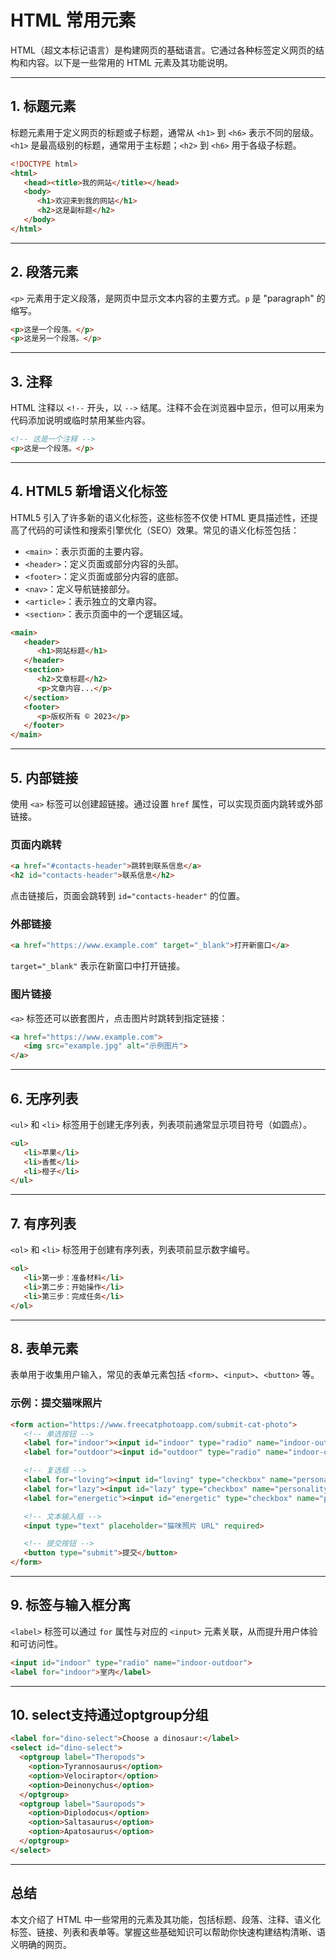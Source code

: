 # HTML 常用元素

HTML（超文本标记语言）是构建网页的基础语言。它通过各种标签定义网页的结构和内容。以下是一些常用的 HTML 元素及其功能说明。

---

## 1. 标题元素
标题元素用于定义网页的标题或子标题，通常从 `<h1>` 到 `<h6>` 表示不同的层级。`<h1>` 是最高级别的标题，通常用于主标题；`<h2>` 到 `<h6>` 用于各级子标题。

```html
<!DOCTYPE html>
<html>
   <head><title>我的网站</title></head>
   <body>
      <h1>欢迎来到我的网站</h1>
      <h2>这是副标题</h2>
   </body>
</html>
```

---

## 2. 段落元素
`<p>` 元素用于定义段落，是网页中显示文本内容的主要方式。`p` 是 "paragraph" 的缩写。

```html
<p>这是一个段落。</p>
<p>这是另一个段落。</p>
```

---

## 3. 注释
HTML 注释以 `<!--` 开头，以 `-->` 结尾。注释不会在浏览器中显示，但可以用来为代码添加说明或临时禁用某些内容。

```html
<!-- 这是一个注释 -->
<p>这是一个段落。</p>
```

---

## 4. HTML5 新增语义化标签
HTML5 引入了许多新的语义化标签，这些标签不仅使 HTML 更具描述性，还提高了代码的可读性和搜索引擎优化（SEO）效果。常见的语义化标签包括：
- `<main>`：表示页面的主要内容。
- `<header>`：定义页面或部分内容的头部。
- `<footer>`：定义页面或部分内容的底部。
- `<nav>`：定义导航链接部分。
- `<article>`：表示独立的文章内容。
- `<section>`：表示页面中的一个逻辑区域。

```html
<main>
   <header>
      <h1>网站标题</h1>
   </header>
   <section>
      <h2>文章标题</h2>
      <p>文章内容...</p>
   </section>
   <footer>
      <p>版权所有 © 2023</p>
   </footer>
</main>
```

---

## 5. 内部链接
使用 `<a>` 标签可以创建超链接。通过设置 `href` 属性，可以实现页面内跳转或外部链接。

### 页面内跳转
```html
<a href="#contacts-header">跳转到联系信息</a>
<h2 id="contacts-header">联系信息</h2>
```
点击链接后，页面会跳转到 `id="contacts-header"` 的位置。

### 外部链接
```html
<a href="https://www.example.com" target="_blank">打开新窗口</a>
```
`target="_blank"` 表示在新窗口中打开链接。

### 图片链接
`<a>` 标签还可以嵌套图片，点击图片时跳转到指定链接：
```html
<a href="https://www.example.com">
   <img src="example.jpg" alt="示例图片">
</a>
```

---

## 6. 无序列表
`<ul>` 和 `<li>` 标签用于创建无序列表，列表项前通常显示项目符号（如圆点）。

```html
<ul>
   <li>苹果</li>
   <li>香蕉</li>
   <li>橙子</li>
</ul>
```

---

## 7. 有序列表
`<ol>` 和 `<li>` 标签用于创建有序列表，列表项前显示数字编号。

```html
<ol>
   <li>第一步：准备材料</li>
   <li>第二步：开始操作</li>
   <li>第三步：完成任务</li>
</ol>
```

---

## 8. 表单元素
表单用于收集用户输入，常见的表单元素包括 `<form>`、`<input>`、`<button>` 等。

### 示例：提交猫咪照片
```html
<form action="https://www.freecatphotoapp.com/submit-cat-photo">
   <!-- 单选按钮 -->
   <label for="indoor"><input id="indoor" type="radio" name="indoor-outdoor" value="indoor" checked> 室内</label>
   <label for="outdoor"><input id="outdoor" type="radio" name="indoor-outdoor" value="outdoor"> 室外</label><br>

   <!-- 复选框 -->
   <label for="loving"><input id="loving" type="checkbox" name="personality" value="loving" checked> 可爱</label>
   <label for="lazy"><input id="lazy" type="checkbox" name="personality" value="lazy"> 懒惰</label>
   <label for="energetic"><input id="energetic" type="checkbox" name="personality" value="energetic"> 活泼</label><br>

   <!-- 文本输入框 -->
   <input type="text" placeholder="猫咪照片 URL" required>

   <!-- 提交按钮 -->
   <button type="submit">提交</button>
</form>
```

---

## 9. 标签与输入框分离
`<label>` 标签可以通过 `for` 属性与对应的 `<input>` 元素关联，从而提升用户体验和可访问性。

```html
<input id="indoor" type="radio" name="indoor-outdoor">
<label for="indoor">室内</label>
```

---

## 10. select支持通过optgroup分组
```html
<label for="dino-select">Choose a dinosaur:</label>
<select id="dino-select">
  <optgroup label="Theropods">
    <option>Tyrannosaurus</option>
    <option>Velociraptor</option>
    <option>Deinonychus</option>
  </optgroup>
  <optgroup label="Sauropods">
    <option>Diplodocus</option>
    <option>Saltasaurus</option>
    <option>Apatosaurus</option>
  </optgroup>
</select>
```

---

## 总结
本文介绍了 HTML 中一些常用的元素及其功能，包括标题、段落、注释、语义化标签、链接、列表和表单等。掌握这些基础知识可以帮助你快速构建结构清晰、语义明确的网页。


